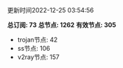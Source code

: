 更新时间2022-12-25 03:54:56

**总订阅: 73**
**总节点: 1262**
**有效节点: 305**
- trojan节点: 42
- ss节点: 106
- v2ray节点: 157

